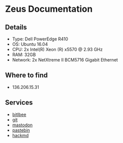 # Zeus Documentation

## Details

* Type: Dell PowerEdge R410
* OS: Ubuntu 16.04
* CPU: 2x Intel(R) Xeon (R) x5570 @ 2.93 GHz
* RAM: 32GB
* Network: 2x NetXtreme II BCM5716 Gigabit Ethernet

## Where to find

* 136.206.15.31

## Services

* [bitlbee](/services/bitlbee)
* [git](/services/git)
* [mastodon](/services/mastodon)
* [pastebin](/services/paste)
* [hackmd](/services/hackmd)